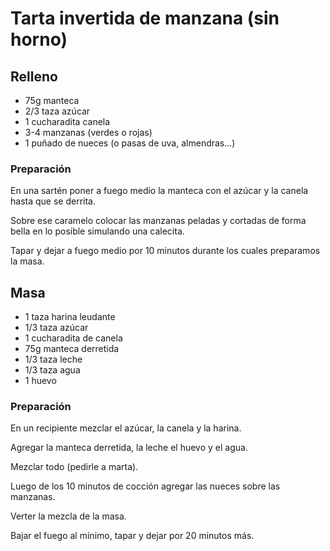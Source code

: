 # Tarta invertida de manzana (sin horno)

## Relleno

* 75g manteca
* 2/3 taza azúcar
* 1 cucharadita canela
* 3-4 manzanas (verdes o rojas)
* 1 puñado de nueces (o pasas de uva, almendras...)

### Preparación

En una sartén poner a fuego medio la manteca con el azúcar y la canela hasta que
se derrita.

Sobre ese caramelo colocar las manzanas peladas y cortadas de forma bella en lo
posible simulando una calecita.

Tapar y dejar a fuego medio por 10 minutos durante los cuales preparamos la
masa.

## Masa

* 1 taza harina leudante
* 1/3 taza azúcar
* 1 cucharadita de canela
* 75g manteca derretida
* 1/3 taza leche
* 1/3 taza agua
* 1 huevo

### Preparación

En un recipiente mezclar el azúcar, la canela y la harina.

Agregar la manteca derretida, la leche el huevo y el agua.

Mezclar todo (pedirle a marta).

Luego de los 10 minutos de cocción agregar las nueces sobre las manzanas.

Verter la mezcla de la masa.

Bajar el fuego al mínimo, tapar y dejar por 20 minutos más.
